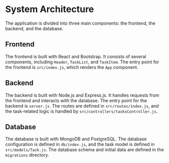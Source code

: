 # System Architecture

The application is divided into three main components: the frontend, the backend, and the database.

## Frontend

The frontend is built with React and Bootstrap. It consists of several components, including `Header`, `TaskList`, and `TaskItem`. The entry point for the frontend is `src/index.js`, which renders the `App` component.

## Backend

The backend is built with Node.js and Express.js. It handles requests from the frontend and interacts with the database. The entry point for the backend is `server.js`. The routes are defined in `src/routes/index.js`, and the task-related logic is handled by `src/controllers/tasksController.js`.

## Database

The database is built with MongoDB and PostgreSQL. The database configuration is defined in `db/index.js`, and the task model is defined in `src/models/Task.js`. The database schema and initial data are defined in the `migrations` directory.